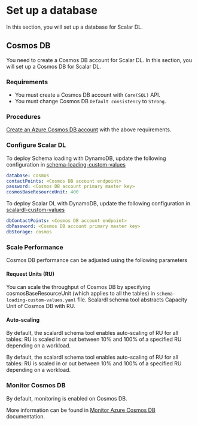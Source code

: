 # Set up a database

In this section, you will set up a database for Scalar DL.

## Cosmos DB

You need to create a Cosmos DB account for Scalar DL. In this section, you will set up a Cosmos DB for Scalar DL.

### Requirements

* You must create a Cosmos DB account with `Core(SQL)` API.
* You must change Cosmos DB `Default consistency` to `Strong`.

### Procedures

[Create an Azure Cosmos DB account](https://docs.microsoft.com/en-us/azure/cosmos-db/create-cosmosdb-resources-portal#create-an-azure-cosmos-db-account) with the above requirements.

### Configure Scalar DL 

To deploy Schema loading with DynamoDB, update the following configuration in [schema-loading-custom-values](https://github.com/scalar-labs/scalar-kubernetes/blob/master/conf/schema-loading-custom-values.yaml)

```yaml
database: cosmos
contactPoints: <Cosmos DB account endpoint>
password: <Cosmos DB account primary master key>
cosmosBaseResourceUnit: 400
```

To deploy Scalar DL with DynamoDB, update the following configuration in [scalardl-custom-values](https://github.com/scalar-labs/scalar-kubernetes/blob/master/conf/scalardl-custom-values.yaml) 

```yaml
dbContactPoints: <Cosmos DB account endpoint>
dbPassword: <Cosmos DB account primary master key>
dbStorage: cosmos
```

### Scale Performance

Cosmos DB performance can be adjusted using the following parameters

#### Request Units (RU)

You can scale the throughput of Cosmos DB by specifying cosmosBaseResourceUnit (which applies to all the tables) in `schema-loading-custom-values.yaml` file. 
Scalardl schema tool abstracts Capacity Unit of Cosmos DB with RU.

#### Auto-scaling

By default, the scalardl schema tool enables auto-scaling of RU for all tables: RU is scaled in or out between 10% and 100% of a specified RU depending on a workload.

By default, the scalardl schema tool enables auto-scaling of RU for all tables: RU is scaled in or out between 10% and 100% of a specified RU depending on a workload.

### Monitor Cosmos DB

By default, monitoring is enabled on Cosmos DB.

More information can be found in [Monitor Azure Cosmos DB](https://docs.microsoft.com/en-us/azure/cosmos-db/monitor-cosmos-db) documentation.
